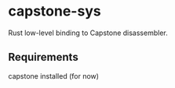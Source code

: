# capstone-sys

Rust low-level binding to Capstone disassembler.

## Requirements

capstone installed (for now)
